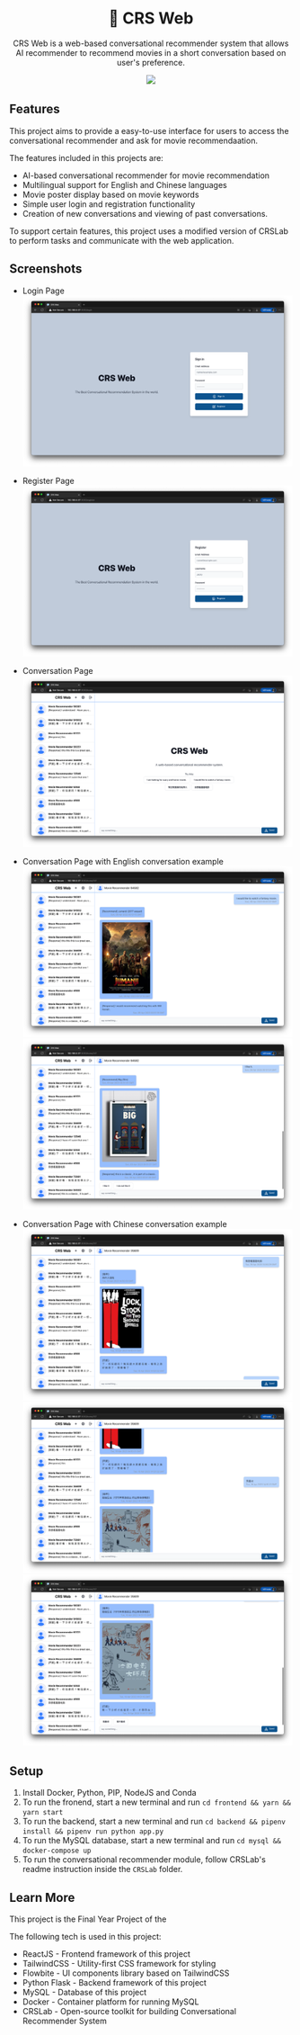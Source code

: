 <center>
    <h1>💬 CRS Web </h1>
    <p>
        CRS Web is a web-based conversational recommender system that allows AI recommender to recommend movies in a short conversation based on user's preference.
    </p>
    <img src="readme-img/demo.gif" />
</center>


## Features
This project aims to provide a easy-to-use interface for users to access the conversational recommender and ask for movie recommendaation. 

The features included in this projects are:

- AI-based conversational recommender for movie recommendation
- Multilingual support for English and Chinese languages
- Movie poster display based on movie keywords
- Simple user login and registration functionality
- Creation of new conversations and viewing of past conversations.

To support certain features, this project uses a modified version of CRSLab to perform tasks and communicate with the web application.

## Screenshots

- Login Page
![Login Page](readme-img/login-page.png)

- Register Page
![Register Page](readme-img/register-page.png)

- Conversation Page
![Conversation Page](readme-img/conversation-page.png)

- Conversation Page with English conversation example
![Conversation Page with English conversation example](readme-img/conversation-english-1.png)
![Conversation Page with English conversation example](readme-img/conversation-english-2.png)

- Conversation Page with Chinese conversation example
![Conversation Page with Chinese conversation example](readme-img/conversation-chinese-1.png)
![Conversation Page with Chinese conversation example](readme-img/conversation-chinese-2.png)
![Conversation Page with Chinese conversation example](readme-img/conversation-chinese-3.png)

## Setup
1. Install Docker, Python, PIP, NodeJS and Conda
2. To run the fronend, start a new terminal and run `cd frontend && yarn && yarn start`
3. To run the backend, start a new terminal and run `cd backend && pipenv install && pipenv run python app.py`
4. To run the MySQL database, start a new terminal and run `cd mysql && docker-compose up`
5. To run the conversational recommender module, follow CRSLab's readme instruction inside the `CRSLab` folder.

## Learn More
This project is the Final Year Project of the 

The following tech is used in this project: 
- ReactJS - Frontend framework of this project
- TailwindCSS - Utility-first CSS framework for styling
- Flowbite - UI components library based on TailwindCSS
- Python Flask - Backend framework of this project
- MySQL - Database of this project
- Docker - Container platform for running MySQL
- CRSLab - Open-source toolkit for building Conversational Recommender System
